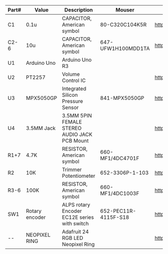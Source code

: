 | Part# | Value          | Description                                  | Mouser               | Amazon                                  |
| ----- | -------------- | -------------------------------------------- | -------------------- | ----------------------------------------|
| C1    | 0.1u           | CAPACITOR, American symbol                   | 80-C320C104K5R       | https://www.amazon.com/dp/B007SVHFXO    |
| C2-6  | 10u            | CAPACITOR, American symbol                   | 647-UFW1H100MDD1TA   | https://www.amazon.com/dp/B007SVHFXO    |
| U1    | Arduino Uno    | Arduino Uno R3                               |                      |                                         |
| U2    | PT2257         | Volume Control IC                            |                      | https://www.amazon.com/dp/B082FMSNQG    |
| U3    | MPX5050GP      | Integrated Silicon Pressure Sensor           | 841-MPX5050GP        | https://www.amazon.com/dp/B005T5KNDK    |
| U4    | 3.5MM Jack     | 3.5MM 5PIN FEMALE STEREO AUDIO JACK PCB Mount|                      | https://www.amazon.com/dp/B07MVW8PQN    |
| R1+7  | 4.7K           | RESISTOR, American symbol                    | 660-MF1/4DC4701F     | https://www.amazon.com/dp/B003UC4FSS    |
| R2    | 10K            | Trimmer Potentiometer                        | 652-3306P-1-103      | https://www.amazon.com/dp/B00SWK15KE    |
| R3-6  | 100K           | RESISTOR, American symbol                    | 660-MF1/4DC1003F     | https://www.amazon.com/dp/B003UC4FSS    |
| SW1   | Rotary encoder | ALPS rotary Encoder EC12E series with switch | 652-PEC11R-4115F-S18 | https://www.amazon.com/dp/B0197X1UZY    |
| --    | NEOPIXEL RING  | Adafruit 24 RGB LED Neopixel Ring            |                      | https://www.amazon.com/dp/B00K9M3WXG    |
